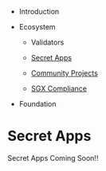 <slim-column>



*   Introduction
    
*   Ecosystem
    
    *   Validators
        
    *   [Secret Apps](/apps.html)
    *   [Community Projects](/projects.html)
    *   [SGX Compliance](/sgx.html)
*   Foundation
    

# Secret Apps


Secret Apps Coming Soon!!



</slim-column>